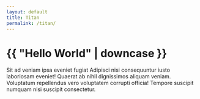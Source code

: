 ```yaml
---
layout: default
title: Titan
permalink: /titan/
---
```

# {{ "Hello World" | downcase }}

Sit ad veniam ipsa eveniet fugiat Adipisci nisi consequuntur iusto laboriosam eveniet! Quaerat ab nihil dignissimos aliquam veniam. Voluptatum repellendus vero voluptatem corrupti officia! Tempore suscipit numquam nisi suscipit consectetur.
